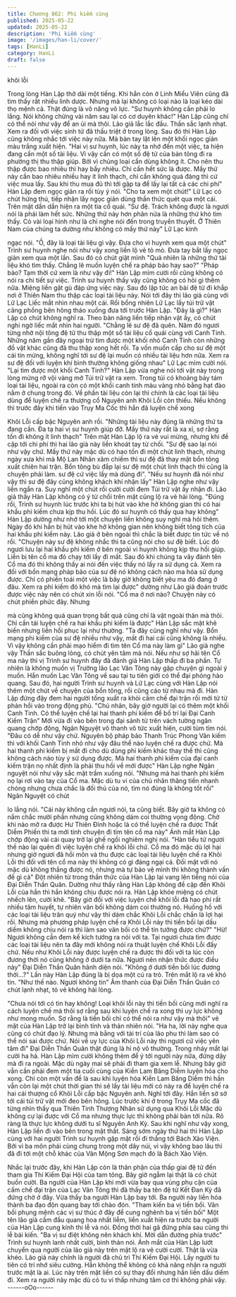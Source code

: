 ```yaml
---
title: Chương 862: Phi kiếm cùng
published: 2025-05-22
updated: 2025-05-22
description: 'Phi kiếm cùng'
image: '/images/han-li/cover/'
tags: [HanLi]
category: HanLi
draft: false
---
```


khôi lỗi

Trong lòng Hàn Lập thở dài một tiếng. Khi hắn còn ở Linh Miểu
Viên cũng đã tìm thấy rất nhiều linh dược. Nhưng mà lại không có
loại nào là loại kéo dài thọ mệnh cả. Thật đúng là vô năng vô lực.
"Sư huynh không cần phải lo lắng. Nói không chừng vài năm sau
lại có cơ duyên khác!" Hàn Lập cũng chỉ có thể nói như vậy để an
ủi mà thôi.
Lão giả lắc lắc đầu. Thần sắc lạnh nhạt. Xem ra đối với việc sinh
tử đã thấu triệt ở trong lòng.
Sau đó thì Hàn Lập cũng không nhắc tới việc này nữa. Mà bàn
tay lật lên một khối ngọc giản màu trắng xuất hiện.
"Hai vị sư huynh, lúc này ta nhớ đến một việc, ta hiện đang cần
một số tài liệu. Vì vậy cần có một số đệ tử của bản tông đi ra
phường thị thu thập giúp. Bởi vì chủng loại cần dùng không ít.
Cho nên thu thập được bao nhiêu thì hay bấy nhiêu. Chỉ cần hết
sức là được. Mấy thứ này cần bao nhiêu nhiều hay ít linh thạch,
chỉ cần không quá đáng thì cứ việc mua lấy. Sau khi thu mua đủ
thì tới gặp ta để lấy lại tất cả các chi phí" Hàn Lập đem ngọc giản
ra rồi tùy ý nói.
"Cho ta xem một chút!" Lữ Lạc có chút hứng thú, tiếp nhận lấy
ngọc giản dùng thần thức quét qua một cái. Trên mặt dần dần
hiện ra một tia cổ quái.
"Sư đệ. Trách không được là ngươi nói là phải làm hết sức.
Những thứ này hơn phân nửa là những thứ khó tìm thấy. Có vài
loại hình như là chỉ nghe nói đến trong truyền thuyết. Ở Thiên
Nam của chúng ta dường như không có mấy thứ này" Lữ Lạc kinh

ngạc nói.
"Ồ, đây là loại tài liệu gì vậy. Đưa cho vi huynh xem qua một chút"
Trình sư huynh nghe nói như vậy xong liền lộ vẻ tò mò. Đưa tay
bắt lấy ngọc giản xem qua một lần. Sau đó có chút giật mình
"Quả nhiên là những thứ tài liệu khó tìm thấy. Chẳng lẽ muốn
luyện chế ra pháp bảo hay sao?"
"Pháp bảo? Tạm thời cứ xem là như vậy đi!" Hàn Lập mỉm cười
rồi cũng không có nói ra chi tiết sự việc.
Trình sư huynh thấy vậy cũng không có hỏi gì thêm nữa. Miệng
liền gật gù đáp ứng việc này. Sau đó lập tức an bài đệ tử đi khắp
nơi ở Thiên Nam thu thập các loại tài liệu này.
Nói tới đây thì lão giả cùng với Lữ Lạc Liếc mắt nhìn nhau một
cái. Rồi bổng nhiên Lữ Lạc lấy túi trữ vật căng phồng bên hông
tháo xuống đưa tới trước Hàn Lập.
"Đây là gì?" Hàn Lập có chút không nghĩ ra. Theo bản năng liền
tiếp nhận vật ấy, có chút nghi ngờ liếc mắt nhìn hai người.
"Chẳng lẽ sư đệ đã quên. Năm đó ngươi từng nhờ nội tông đệ tử
thu thập một số tài liệu cổ quái cùng với Canh Tinh. Những năm
gần đây ngoại trừ tìm được một khối nhỏ Canh Tinh còn những đồ
vật khác cũng đã thu thập xong hết rồi. Ta vốn muốn cấp cho sư
đệ một cái tin mừng, không nghĩ tới sư đệ lại muốn có nhiều tài
liệu hơn nữa. Xem ra sư đệ đối với luyện khí bình thường không
giống nhau" Lữ Lạc mỉm cười nói.
"Lại tìm được một khối Canh Tinh?" Hàn Lập vừa nghe nói tới vật
này trong lòng mừng rỡ vội vàng mở Túi trữ vật ra xem.
Trong túi có khoảng bảy tám loại tài liệu, ngoài ra còn có một khối
canh tinh màu vàng nhỏ bằng hạt đào nằm ở chung trong đó.
Về phần tài liệu còn lại thì chính là các loại tài liệu dùng để luyện
chế ra thượng cổ Nguyên anh Khôi Lỗi còn thiếu. Nếu không thì
trước đây khi tiến vào Trụy Ma Cốc thì hắn đã luyện chế xong

Khôi Lỗi cấp bậc Nguyên anh rồi.
"Những tài liệu này đúng là những thứ ta đang cần. Đa tạ hai vị sư
huynh giúp đỡ. Mấy thứ này rất là xa xỉ, sợ rằng tốn đi không ít
linh thạch" Trên mặt Hàn Lập lộ ra vẻ vui mừng, nhưng khi đề cập
tới chi phí thì hai lão già này liền khoát tay từ chối.
"Sư đệ sao lại nói như vậy chứ. Mấy thứ này mặc dù có hao tốn đi
một chút linh thạch, nhưng ngày xưa khi mà Mộ Lan Nhân xâm
chiếm thì sư đệ đã thay mặt bổn tông xuất chiên hai trận. Bổn
tông bù đắp lại sư đệ một chút linh thạch thì cũng là chuyện phải
làm. sư đệ cứ việc lấy mà dùng đi".
"Nếu sư huynh đã nói như vậy thì sư đệ đây cũng không khách
khí nhận lấy" Hàn Lập nghe như vậy liền ngẩn ra. Suy nghĩ một
chút rồi cười cười đem Túi trữ vật ấy nhận đi.
Lão giả thấy Hàn Lập không có ý từ chối trên mặt cũng lộ ra vẻ
hài lòng.
"Đúng rồi, Trình sư huynh lúc trước khi ta bị hút vào khe hở không
gian thì có hai khẩu phi kiếm chưa kịp thu hồi. Lúc đó sư huynh có
thấy qua hay không" Hàn Lập dường như nhớ tới một chuyện liền
không suy nghĩ mà hỏi thêm.
Ngày đó khi hắn bị hút vào khe hở không gian nên không biết
tông tích của hai khẩu phi kiếm này. Lão giả ở bên ngoài thì chắc
là biết được tin tức về nó rồi.
"Chuyện này sư đệ không nhắc thì ta cũng nói cho sư đệ biết. Lúc
đó ngươi lưu lại hai khẩu phi kiếm ở bên ngoài vi huynh không kịp
thu hồi giúp. Liền bị tên cổ ma đó chạy tới lấy đi mất. Sau đó khi
chúng ta vây đánh tên Cổ ma đó thì không thấy ai nói đến việc
thấy nó lấy ra sử dụng cả. Xem ra đối với bổn mạng pháp bảo của
sư đệ nó không cách nào ma hóa sử dụng được. Chỉ có phiền toái
một việc là bây giờ không biết yêu ma đó đang ở đâu. Xem ra phi
kiếm đó khó mà tìm lại được" dường như Lão giả đoán trước
được việc này nên có chút xin lỗi nói.
"Cổ ma ở nơi nào? Chuyện này có chút phiền phức đây. Nhưng

mà cũng không quá quan trọng bất quá cũng chỉ là vật ngoài thân
mà thôi. Chỉ cần tái luyện chế ra hai khẩu phi kiếm là được" Hàn
Lập sắc mặt khẽ biến nhưng liền hồi phục lại như thường.
"Ta đây cũng nghĩ như vậy. Bổn mạng phi kiếm của sư đệ nhiều
như vậy, mất đi hai cái cũng không là nhiều. Vì vậy không cần
phải mạo hiểm đi tìm tên Cổ ma này làm gì" Lão giả nghe vậy
Thần sắc buông lỏng, có chút yên tâm mà nói.
Nếu như sợ hãi tên Cổ ma này thì vị Trình sư huynh đây đã đánh
giá Hàn Lập thấp đi ba phần. Tự nhiên là không muốn vị Trưởng
lão Lạc Vân Tông này gặp chuyện gì ngoài ý muốn. Hắn muốn
Lạc Vân Tông về sau tại tu tiên giới có thể đại phóng hào quang.
Sau đó, hai người Trình sư huynh và Lữ Lạc cùng với Hàn Lập
nói thêm một chút về chuyện của bổn tông, rồi cũng cáo từ nhau
mà đi.
Hàn Lập đứng đậy đem hai người tống xuất ra khỏi cấm chế đại
trận rồi mới từ từ phản hồi vào trong động phủ.
"Chủ nhân, bây giờ người lại có thêm một khối Canh Tinh. Có thể
luyện chế lại hai thanh phi kiếm để bố trí lại Đại Canh Kiếm Trận"
Mới vừa đi vào bên trong đại sảnh từ trên vách tường ngân
quang chớp động, Ngân Nguyệt vô thanh vô tức xuất hiện, cười
tủm tỉm nói.
"Đâu có dễ như vậy chứ. Nguyên bộ pháp bảo Thanh Trúc Phong
Vân kiếm thì với khối Canh Tinh nhỏ như vậy đâu thể nào luyện
chế ra được chứ.
Mà hai thanh phi kiếm bị mất đi cho dù dùng phi kiếm khác thay
thế thì cũng không cách nào tùy ý sử dụng được. Mà hai thanh
phi kiếm của đại canh kiếm trận nọ nhất định là phải thu hồi về
mới được" Hàn Lập nghe Ngân nguyệt nói như vậy sắc mặt trầm
xuống nói.
"Nhưng mà hai thanh phi kiếm nọ lại rơi vào tay của Cổ ma. Mặc
dù tu vi của chủ nhân thăng tiến nhanh chóng nhưng chưa chắc là
đối thủ của nó, tìm nó đúng là không tốt rồi" Ngân Nguyệt có chút

lo lắng nói.
"Cái này không cần ngươi nói, ta cũng biết. Bây giờ ta không có
nắm chắc mười phần nhưng cũng không dám coi thường vọng
động. Chờ khi nào mở ra được Hư Thiên Đỉnh hoặc là có thể
luyện chế ra được Thất Diễm Phiến thì ta mới tính chuyện đi tìm
tên cổ ma này" Ánh mắt Hàn Lập chớp động vài cái quay trở lại
ghế ngồi nghiêm nghị nói.
"Hàn tiểu tử ngươi thế nào lại quên đi việc luyện chế ra khôi lỗi
chứ. Cổ ma đó mặc dù lợi hại nhưng giờ ngươi đã hồi môn và thu
được các loại tài liệu luyện chế ra Khôi Lỗi thì đối với tên cổ ma
này thì không có gì đáng ngại cả. Đối mặt với nó mặc dù không
thắng được nó, nhưng mà tự bảo vệ mình thì không thành vấn đề
gì cả" Đột nhiên từ trong thần thức của Hàn Lập lại vang lên tiếng
nói của Đại Diễn Thần Quân. Dường như thấy rằng Hàn Lập
không đề cập đến Khôi Lỗi của hắn thì hắn không chịu được nói
ra.
Hàn Lập khóe miệng có chút nhếch lên, cười khẽ.
"Bây giờ đối với việc luyện chế khôi lỗi đã hao phí rất nhiều tâm
huyết, tự nhiên vãn bối không dám coi thường nó. Huống hồ với
các loại tài liệu trân quý như vậy thì dám chắc Khôi Lỗi chắc chắn
là lợi hại rồi. Nhưng mà phương pháp luyện chế ra Khôi Lỗi này
thì tiền bối lại dấu diếm không chịu nói ra thì làm sao vãn bối có
thể tin tưởng được chứ?"
"Hừ! Ngươi không cần đem kế kích tướng ra nói với ta. Tại ngươi
chưa tìm được các loại tài liệu nên ta đây mới không nói ra thuật
luyện chế Khôi Lỗi đấy chứ. Nếu như Khôi Lỗi này được luyện chế
ra được thì đối với ta lúc còn đương thời nó cũng không ở dưới ta
nữa. Ngươi nên nhận thức được điều này" Đại Diễn Thần Quân
hãnh diện nói.
"Không ở dưới tiền bối lúc đương thời...?" Lần này Hàn Lập đúng
là bị dọa một cú ra trò. Trên mắt lộ ra vẻ khó tin.
"Như thế nào. Ngươi không tin" Âm thanh của Đại Diễn Thần
Quân có chút lạnh nhạt, tỏ vẻ không hài lòng.

"Chưa nói tới có tin hay không! Loại khôi lỗi này thì tiền bối cũng
mới nghĩ ra cách luyện chế mà thôi sợ rằng sau khi luyện chế ra
xong thì uy lực không như mong muốn. Sợ rằng là tiền bối chỉ có
thể nói ra như vậy mà thôi" vẻ mặt của Hàn Lập trở lại bình tỉnh
và thản nhiên nói.
"Ha ha, lời này nghe qua cũng có chút đạo lý. Nhưng mà bằng với
tài trí của lão phu thì làm sao có thể nói sai được chứ. Nói về uy
lực của Khôi Lỗi này thì ngươi cứ việc yên tâm đi" Đại Diễn Thần
Quân thật đúng là hỉ nộ vô thường. Trong nháy mắt lại cười ha
hả.
Hàn Lập mỉm cười không thèm để ý tới người này nữa, đứng dậy
mà đi ra ngoài.
Mặc dù ngày mai sẽ phải đi tham gia xem lễ. Nhưng bây giờ vẫn
cần phải đem một tia cuối cùng của Kiền Lam Băng Diễm luyện
hóa cho xong. Chỉ còn một vấn đề là sau khi luyện hóa Kiền Lam
Băng Diễm thì hắn vẫn còn lại một chút thời gian thì sẽ lấy tài liệu
mới có này ra để luyện chế ra hai cái thượng cổ Khôi Lỗi cấp bậc
Nguyên anh.
Nghĩ tới đây. Hắn liền sờ sờ tới cái túi trữ vật mới đeo bên hông.
Lúc trước khi ở trong Trụy Ma cốc đã từng nhìn thấy qua Thiên
Tinh Thượng Nhân sử dụng qua Khôi Lỗi Mặc dù không cự lại
được với Cổ ma nhưng thực lực thì không phải bàn tới nữa. Rõ
ràng là thực lực không dưới tu sĩ Nguyên Anh Kỳ.
Sau khi nghĩ như vậy xong, Hàn Lập liền đi vào bên trong mật
thất.
Sáng sớm ngày thứ hai thì Hàn Lập cùng với hai người Trình sư
huynh gặp mặt rồi đi thẳng tới Bách Xảo Viện.
Bởi vì ba môn phái cùng chung trong một dãy núi, vì vậy không
bao lâu thì đã đi tới một chỗ khác của Vân Mộng Sơn mạch đó là
Bách Xảo Viện.

Nhắc lại trước đây, khi Hàn Lập còn là thân phận của thấp giai đệ
tử đến tham gia Thí Kiếm Đại Hội của tam tông. Bây giờ ngẫm lại
thật là có chút buồn cười.
Ba người của Hàn Lập khi mới vừa bay qua vùng phụ cận của
cấm chế đại trận của Lạc Vân Tông thì đã thấy ba tên đệ tử Kết
Đan Kỳ đã đứng chờ ở đây.
Vừa thấy ba người Hàn Lập bay tới. Ba người này liền hóa thành
ba đạo độn quang bay tới chào đón.
"Tham kiến ba vị tiền bối. Vãn bối phụng mệnh các vị sư thúc ở
đây để cung nghênh ba vị tiền bối" Một tên lão giả cầm đầu quang
hoa nhất liễm, liền xuất hiện ra trước ba người của Hàn Lập cung
kính thi lễ và nói. Đồng thời hai gã đứng phía sau cũng thi lễ bái
kiến.
"Ba vị sư điệt không nên khách khí. Mời dẫn đường phía trước"
Trình sư huynh lanh nhất cười, bình thản nói.
Ánh mắt của Hàn Lập lướt chuyển qua người của lão giả này trên
mặt lộ ra vẻ cười cười.
Thật là vừa khéo. Lão giả này chính là người đã chủ trì Thí Kiếm
Đại Hội. Lấy người tu tiên có trí nhớ siêu cường. Hắn không thể
không có khả năng nhận ra người trước mặt là ai. Lúc này trên
mặt liền có sự thay đổi nhưng hắn liền dấu diếm đi.
Xem ra người này mặc dù có tu vi thấp nhưng tâm cơ thì không
phải vậy.
------oOo------
